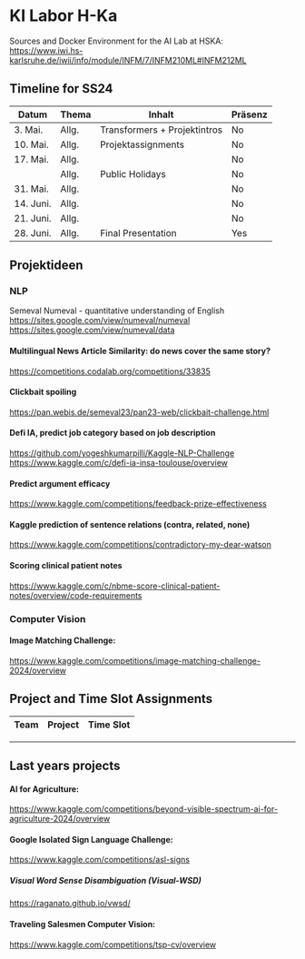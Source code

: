 # KI Labor H-Ka
Sources and Docker Environment for the AI Lab at HSKA: https://www.iwi.hs-karlsruhe.de/iwii/info/module/INFM/7/INFM210ML#INFM212ML


## Timeline for SS24
| Datum       | Thema                   | Inhalt                                    | Präsenz   |
| ----------- | ----------------------- | ----------------------------------------- | --------- |
| 3\. Mai.    | Allg.                   | Transformers + Projektintros              | No       |
| 10\. Mai.    | Allg.                   |   Projektassignments      | No       |
| 17\. Mai.    | Allg.                   |              | No        |
|             | Allg.                   | Public Holidays                                  | No        |
| 31\. Mai.    | Allg.                   |             | No       |
| 14\. Juni.    | Allg.                   |             | No        |
| 21\. Juni.    | Allg.                   |               | No        |
| 28\. Juni.    | Allg.                   | Final Presentation            | Yes        |





## Projektideen

### NLP
Semeval
Numeval - quantitative understanding of English
https://sites.google.com/view/numeval/numeval
https://sites.google.com/view/numeval/data


#### Multilingual News Article Similarity: do news cover the same story?
https://competitions.codalab.org/competitions/33835



#### Clickbait spoiling
https://pan.webis.de/semeval23/pan23-web/clickbait-challenge.html


#### Defi IA, predict job category based on job description
https://github.com/yogeshkumarpilli/Kaggle-NLP-Challenge
https://www.kaggle.com/c/defi-ia-insa-toulouse/overview

#### Predict argument efficacy
https://www.kaggle.com/competitions/feedback-prize-effectiveness


#### Kaggle prediction of sentence relations (contra, related, none)
https://www.kaggle.com/competitions/contradictory-my-dear-watson


#### Scoring clinical patient notes
https://www.kaggle.com/c/nbme-score-clinical-patient-notes/overview/code-requirements

### Computer Vision

#### Image Matching Challenge:
https://www.kaggle.com/competitions/image-matching-challenge-2024/overview





## Project and Time Slot Assignments

| Team       | Project                   | Time Slot |
| ----------- | ----------------------- | ---------- |


--------
## Last years projects
#### AI for Agriculture:
https://www.kaggle.com/competitions/beyond-visible-spectrum-ai-for-agriculture-2024/overview

#### Google Isolated Sign Language Challenge: 
https://www.kaggle.com/competitions/asl-signs

##### Visual Word Sense Disambiguation (Visual-WSD)
https://raganato.github.io/vwsd/


#### Traveling Salesmen Computer Vision: 
https://www.kaggle.com/competitions/tsp-cv/overview
